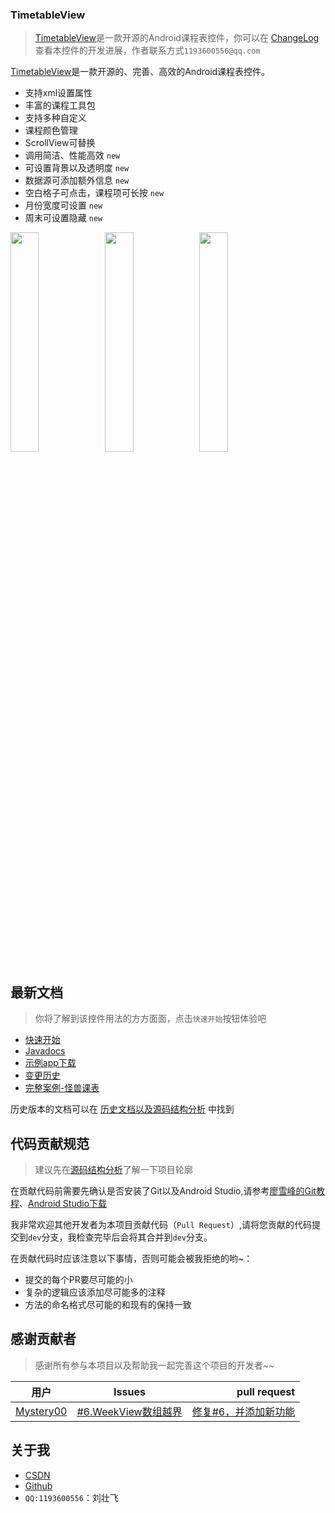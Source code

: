 ### TimetableView
> [TimetableView](https://github.com/zfman/TimetableView)是一款开源的Android课程表控件，你可以在 [ChangeLog](https://github.com/zfman/TimetableView/wiki/版本说明) 查看本控件的开发进展，作者联系方式`1193600556@qq.com`

[TimetableView](https://github.com/zfman/TimetableView)是一款开源的、完善、高效的Android课程表控件。

- 支持xml设置属性
- 丰富的课程工具包
- 支持多种自定义
- 课程颜色管理
- ScrollView可替换
- 调用简洁、性能高效 `new`
- 可设置背景以及透明度 `new`
- 数据源可添加额外信息 `new`
- 空白格子可点击，课程项可长按 `new`
- 月份宽度可设置 `new`
- 周末可设置隐藏 `new`

<img src="https://raw.githubusercontent.com/zfman/TimetableView/master/images/v2.0.3/img1.jpg" width="30%"/><img src="https://raw.githubusercontent.com/zfman/TimetableView/master/images/v2.0.3/img2.jpg" width="30%"/><img src="https://raw.githubusercontent.com/zfman/TimetableView/master/images/v2.x/v2img3.jpg" width="30%"/>

## 最新文档
> 你将了解到该控件用法的方方面面，点击`快速开始`按钮体验吧

- [快速开始](https://github.com/zfman/TimetableView/wiki/%E6%9C%80%E6%96%B0%E6%96%87%E6%A1%A3)
- [Javadocs](http://www.liuzhuangfei.com/github/timetableview/docs/v2.0.4/)
- [示例app下载](https://raw.githubusercontent.com/zfman/TimetableView/master/apks/v2.0.4.apk)
- [变更历史](https://github.com/zfman/TimetableView/wiki/%E7%89%88%E6%9C%AC%E8%AF%B4%E6%98%8E)
- [完整案例-怪兽课表](https://github.com/zfman/hputimetable)

历史版本的文档可以在 [历史文档以及源码结构分析](https://github.com/zfman/TimetableView/wiki) 中找到

## 代码贡献规范

> 建议先在[源码结构分析](https://github.com/zfman/TimetableView/wiki)了解一下项目轮廓

在贡献代码前需要先确认是否安装了Git以及Android Studio,请参考[廖雪峰的Git教程](https://www.liaoxuefeng.com/wiki/0013739516305929606dd18361248578c67b8067c8c017b000)、[Android Studio下载](https://developer.android.google.cn/studio/?utm_source=androiddevtools.cn&utm_medium=website)

我非常欢迎其他开发者为本项目贡献代码（`Pull Request`）,请将您贡献的代码提交到`dev`分支，我检查完毕后会将其合并到`dev`分支。

在贡献代码时应该注意以下事情，否则可能会被我拒绝的哟~：

- 提交的每个PR要尽可能的小
- 复杂的逻辑应该添加尽可能多的注释
- 方法的命名格式尽可能的和现有的保持一致

## 感谢贡献者
> 感谢所有参与本项目以及帮助我一起完善这个项目的开发者~~

|用户 | Issues | pull request|
| - | :-: | -: | 
|[Mystery00](https://github.com/Mystery00)|[#6.WeekView数组越界](https://github.com/zfman/TimetableView/issues/6) |[修复#6，并添加新功能](https://github.com/zfman/TimetableView/pull/7)|

## 关于我

- [CSDN](https://blog.csdn.net/lzhuangfei)
- [Github](https://github.com/zfman)
- `QQ:1193600556`：刘壮飞
